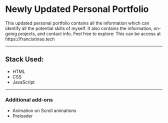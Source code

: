 <h1 text-align="left">Newly Updated Personal Portfolio</h1>
<p text-align="left">This updated personal portfolio contains all the information which can identify all the potential skills of myself. It also contains the information, on-going projects, and contact info. Feel free to explore: This can be access at https://francistinao.tech</p>

<hr>

<h2>Stack Used: </h2>
<ul>
  <li>HTML</li>
  <li>CSS</li>
  <li>JavaScript</li>
</ul>

<hr>
<h3>Additional add-ons</h3>
<ul>
  <li>Animation on Scroll animations</li>
  <li>Preloader</li>
</ul>
